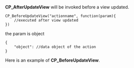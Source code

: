 __CP\_AfterUpdateView__ will be invoked before a view updated.

	CP_BeforeUpdateView("actionname", function(param){
		//executed after view updated
	})

the param is object
	
	{
		"object": //data object of the action
	}

Here is an example of __CP\_BeforeUpdateView__. 
